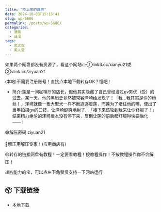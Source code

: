 ```yaml
---
title: "咬上來的蠢狗"
date: 2024-10-03T15:15:41
slug: wp-5606
permalink: /posts/wp-5606/
categories:
  - 漫画
  - 日漫
tags:
  - 忠犬攻
  - 美人受
---
```


如果两个网盘都没有资源了，看这个网站👉①link3.cc/xianyu21或②vlink.cc/ziyuan21

(本站)不需要注册账号！直接点本地下载转存OK？懂吧！

*   简介:莲是一间咖啡厅的店长，但他其实隐藏了自己曾经当过gⅴ男优（受）的过去。某一天，他的黑历史竟然被常客泽崎给发现了！「我…我其实是你的粉丝！」泽崎就像一隻大型犬一样不断追逐着莲，而莲为了堵住他的嘴，使出了当年拍摄gⅴ的口技，让泽崎舒爽地射了…「接下来该轮到我来让你舒服了！」结果精力绝伦的泽崎根本没有停下来，反倒让莲的前后都舒服得快要融化——！

🟢解压密码:ziyuan21

🔵解压用解压专家！(应用商店有)

🟡转存的链接网盘有教程！一定要看教程！按教程操作！不按教程操作你不会解压！

💰🈶能力的宝，可以点左下角赞赏支持一下网站运行

## 📦 下载链接
- [本地下载](https://blziyuan21.com/pay-download/5606?key=feb71eb8f4&down_id=0)

